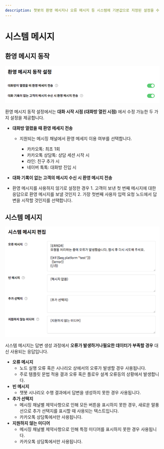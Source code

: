 ```yaml
---
description: 챗봇의 환영 메시지나 오류 메시지 등 시스템에 기본값으로 지정된 설정을 수정할 수 있습니다.
---
```


# 시스템 메시지

## 환영 메시지 동작 <a id="welcome"></a>

![](../../.gitbook/assets/system_message_welcome.png)

환영 메시지 동작 설정에서는 **대화 시작 시점 \(대화방 열린 시점\)** 에서 수정 가능한 두 가지 설정을 제공합니다.

* **대화방 열렸을 때 환영 메세지 전송**
  * 지원되는 메시징 채널에서 환영 메세지 이용 여부를 선택합니다.

    * 카카오톡: 최초 1회
    * 카카오톡 상담톡: 상담 세션 시작 시   
    * 라인: 친구 추가 시
    * 네이버 톡톡: 대화방 진입 시 
*  **대화 기록이 없는 고객의 메시지 수신 시 환영 메시지 전송**

  * 환영 메시지를 사용하지 않기로 설정한 경우  1. 고객이 보낸 첫 번째 메시지에 대한 응답으로 환영 메시지를 보낼 것인지 2. 가장 첫번째 사용자 입력 요청 노드에서 답변을 시작할 것인지를 선택합니다.

## 시스템 메시지 <a id="response"></a>

![](../../.gitbook/assets/system_message_responses.png)

시스템 메시지는 답변 생성 과정에서 **오류가 발생하거나필요한 데이터가 부족할 경우** 대신 사용되는 응답입니다.

* **오류 메시지**
  * 노드 실행 오류 혹은 시나리오 상에서의 오류가 발생할 경우 사용됩니다. 
  * 주로 템플릿 문법 적용 결과 오류 혹은 플로우 설계 오류등의 상황에서 발생합니다.
* **빈 메시지**
  * 챗봇 시나리오 수행 결과에서 답변을 생성하지 못한 경우 사용됩니다.
* **추가 선택지**
  * 메시징 채널별 제약사항으로 인해 모든 버튼을 표시하지 못한 경우, 새로운 말풍선으로 추가 선택지를 표시할 때 사용되는 텍스트입니다. 
  * 카카오톡 상담톡에서만 사용됩니다.
* **지원하지 않는 미디어**
  * 메시징 채널별 제약사항으로 인해 특정 미디어를 표시하지 못한 경우 사용됩니다.
  * 카카오톡 상담톡에서만 사용됩니다.



